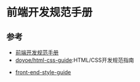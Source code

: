 # 前端开发规范手册

## 参考

* [前端开发规范手册](http://zhibimo.com/read/Ashu/front-end-style-guide/index.html)
* [doyoe/html-css-guide](https://github.com/doyoe/html-css-guide):HTML/CSS开发规范指南

- [front-end-style-guide](http://zhibimo.com/read/Ashu/front-end-style-guide/html/general.html)
